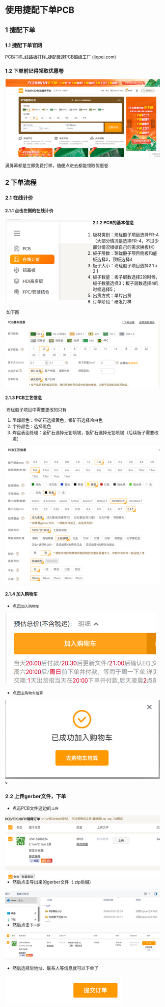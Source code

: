 # 使用捷配下单PCB

## 1 捷配下单

### 1.1 捷配下单官网

[PCB打样_线路板打样_捷配极速PCB超级工厂 (jiepei.com)](https://www.jiepei.com/)

### 1.2 下单前记得领取优惠卷

 ![image-20240925221306693](assets/image-20240925221306693.png)

满屏幕都是立即免费打样，随便点进去都能领取优惠卷

 ## 2 下单流程

### 2.1 在线计价

#### 2.1.1 点击左侧的在线计价

<img src="assets/image-20240925214324356.png" alt="image-20240925214324356" style="zoom:67%;float:left" />

#### 2.1.2 PCB的基本信息

1. 板材类别：玲珑骰子项目选择FR-4（大部分情况是选择FR-4，不过少部分情况根据自己的需求换板材）
2. 板子层数：玲珑骰子项目侧板和底板选择2，顶板选择4
3. 板子大小：玲珑骰子项目选择2.1 x 2.1
4. 板子数量：板子层数选择2的时候，板子数量选择3；板子层数选择4的时候选择5；
5. 出货方式：单片出货
6. 订单阶段：研发打样

​	如下图

![image-20240925214445015](assets/image-20240925214445015.png)

#### 2.1.3 PCB工艺信息

​	玲珑骰子项目中需要更改的只有

1. 阻焊颜色：金矿石选择黄色，银矿石选择冷白色
2. 字符颜色：选择黑色
3. 焊盘表面处理：金矿石选择无铅喷锡，银矿石选择无铅喷锡（后续板子需要改进）

![image-20240925220401219](assets/image-20240925220401219.png)

#### 2.1.4 加入购物车

* 点击`加入购物车`

![image-20240925220703484](assets/image-20240925220703484.png)

* 点击`去购物车结算`

![image-20240925220747389](assets/image-20240925220747389.png)v

### 2.2 上传gerber文件，下单

* 点击PCB文件这边的`上传`

<img src="assets/image-20240925220839385.png" alt="image-20240925220839385" style="zoom:67%;float:left" />

* 然后点击导出来的gerber文件（.zip后缀）

<img src="assets/image-20240925220921393.png" alt="image-20240925220921393" style="zoom:67%;float:left" />

* 然后点击`下一步`

![image-20240925221122729](assets/image-20240925221122729.png)

* 然后选择后地址、联系人等信息就可以下单了

<img src="assets/image-20240925221150565.png" alt="image-20240925221150565" style="zoom:80%;float:left" />

